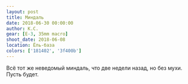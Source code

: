 ```yaml
---
layout: post
title: Миндаль
date: 2018-06-30 00:00:00
author: К.С.
gear: [E-3, 35mm macro]
shoot_date: 2018-06-08
location: Ёль-база
colors: ['181402', '3f400b']
---
```

Всё тот же неведомый миндаль, что две недели назад, но без мухи. Пусть будет.
